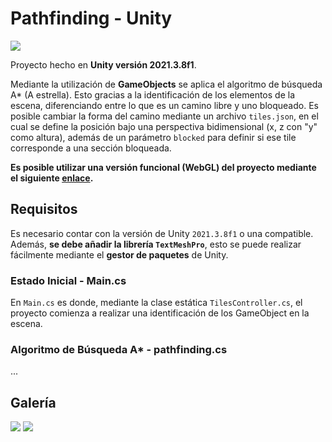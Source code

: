# Pathfinding - Unity

![](/Assets/Resources/media/example1.gif)

Proyecto hecho en **Unity versión 2021.3.8f1**.

Mediante la utilización de **GameObjects** se aplica el algoritmo de búsqueda A* (A estrella). Esto gracias a la identificación de los elementos de la escena, diferenciando entre lo que es un camino libre y uno bloqueado. Es posible cambiar la forma del camino mediante un archivo `tiles.json`, en el cual se define la posición bajo una perspectiva bidimensional (x, z con "y" como altura), además de un parámetro `blocked` para definir si ese tile corresponde a una sección bloqueada.

**Es posible utilizar una versión funcional (WebGL) del proyecto mediante el siguiente [enlace](https://molodygs.github.io/pathfinding-unity/).**

## Requisitos

Es necesario contar con la versión de Unity `2021.3.8f1` o una compatible. Además, **se debe añadir la librería `TextMeshPro`**, esto se puede realizar fácilmente mediante el **gestor de paquetes** de Unity.

### Estado Inicial - Main.cs

En `Main.cs` es donde, mediante la clase estática `TilesController.cs`, el proyecto comienza a realizar una identificación de los GameObject en la escena.

### Algoritmo de Búsqueda A* - pathfinding.cs

...

## Galería

![](/Assets/Resources/media/example1.gif)
![](/Assets/Resources/media/example2.gif)
